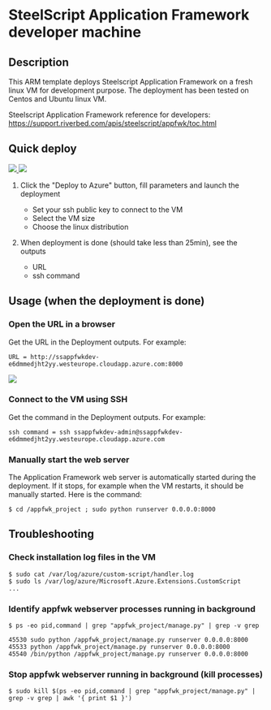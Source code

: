 # SteelScript Application Framework developer machine

## Description

This ARM template deploys Steelscript Application Framework on a fresh linux VM for development purpose. The deployment has been tested on Centos and Ubuntu linux VM.

Steelscript Application Framework reference for developers: https://support.riverbed.com/apis/steelscript/appfwk/toc.html

## Quick deploy

<a href="https://portal.azure.com/#create/Microsoft.Template/uri/https%3A%2F%2Fraw.githubusercontent.com%2FTVDKoni%2Fazure-quickstart-templates%2Fmaster%2Fsteelscript-appfwkdev-linux%2Fazuredeploy.json" target="_blank">
    <img src="http://azuredeploy.net/deploybutton.png"/>
</a>
<a href="http://armviz.io/#/?load=https%3A%2F%2Fraw.githubusercontent.com%2FTVDKoni%2Fazure-quickstart-templates%2Fmaster%2Fsteelscript-appfwkdev-linux%2Fazuredeploy.json" target="_blank">
    <img src="http://armviz.io/visualizebutton.png"/>
</a>

1. Click the "Deploy to Azure" button, fill parameters and launch the deployment
    * Set your ssh public key to connect to the VM
    * Select the VM size
    * Choose the linux distribution

2. When deployment is done (should take less than 25min), see the outputs
    * URL
    * ssh command

## Usage (when the deployment is done)

### Open the URL in a browser

Get the URL in the Deployment outputs. For example:
```
URL = http://ssappfwkdev-e6dmmedjht2yy.westeurope.cloudapp.azure.com:8000
```

![](images/appfwk-browser.png)

### Connect to the VM using SSH

Get the command in the Deployment outputs. For example:
```
ssh command = ssh ssappfwkdev-admin@ssappfwkdev-e6dmmedjht2yy.westeurope.cloudapp.azure.com
```

### Manually start the web server 
The Application Framework web server is automatically started during the deployment. 
If it stops, for example when the VM restarts, it should be manually started. Here is the command:

```
$ cd /appfwk_project ; sudo python runserver 0.0.0.0:8000 
```
    
## Troubleshooting

### Check installation log files in the VM

```
$ sudo cat /var/log/azure/custom-script/handler.log
$ sudo ls /var/log/azure/Microsoft.Azure.Extensions.CustomScript
...
```

### Identify appfwk webserver processes running in background

```
$ ps -eo pid,command | grep "appfwk_project/manage.py" | grep -v grep
```
```
45530 sudo python /appfwk_project/manage.py runserver 0.0.0.0:8000
45533 python /appfwk_project/manage.py runserver 0.0.0.0:8000
45540 /bin/python /appfwk_project/manage.py runserver 0.0.0.0:8000
```

### Stop appfwk webserver running in background (kill processes)
```
$ sudo kill $(ps -eo pid,command | grep "appfwk_project/manage.py" | grep -v grep | awk '{ print $1 }')
```
